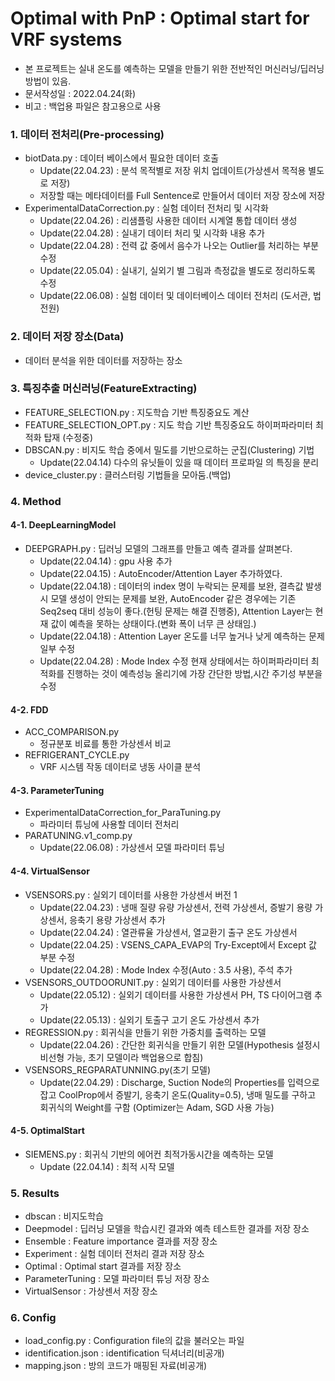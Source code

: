 # Optimal with PnP : Optimal start for VRF systems
* 본 프로젝트는 실내 온도를 예측하는 모델을 만들기 위한 전반적인 머신러닝/딥러닝 방법이 있음.
* 문서작성일 : 2022.04.24(화)
* 비고 : 백업용 파일은 참고용으로 사용

### 1. 데이터 전처리(Pre-processing)
* biotData.py : 데이터 베이스에서 필요한 데이터 호출
  * Update(22.04.23) : 분석 목적별로 저장 위치 업데이트(가상센서 목적용 별도로 저장)
  * 저장할 때는 메타데이터를 Full Sentence로 만들어서 데이터 저장 장소에 저장
* ExperimentalDataCorrection.py :  실험 데이터 전처리 및 시각화
  * Update(22.04.26) : 리샘플링 사용한 데이터 시계열 통합 데이터 생성
  * Update(22.04.28) : 실내기 데이터 처리 및 시각화 내용 추가
  * Update(22.04.28) : 전력 값 중에서 음수가 나오는 Outlier를 처리하는 부분 수정
  * Update(22.05.04) : 실내기, 실외기 별 그림과 측정값을 별도로 정리하도록 수정
  * Update(22.06.08) : 실험 데이터 및 데이터베이스 데이터 전처리 (도서관, 법전원)

### 2. 데이터 저장 장소(Data)
* 데이터 분석을 위한 데이터를 저장하는 장소

### 3. 특징추출 머신러닝(FeatureExtracting)
* FEATURE_SELECTION.py : 지도학습 기반 특징중요도 계산
* FEATURE_SELECTION_OPT.py : 지도 학습 기반 특징중요도 하이퍼파라미터 최적화 탑재 (수정중)
* DBSCAN.py : 비지도 학습 중에서 밀도를 기반으로하는 군집(Clustering) 기법 
  * Update(22.04.14) 다수의 유닛들이 있을 때 데이터 프로파일 의 특징을 분리
* device_cluster.py : 클러스터링 기법들을 모아둠.(백업)

### 4. Method
#### 4-1. DeepLearningModel
  * DEEPGRAPH.py : 딥러닝 모델의 그래프를 만들고 예측 결과를 살펴본다.
    * Update(22.04.14) : gpu 사용 추가
    * Update(22.04.15) : AutoEncoder/Attention Layer 추가하였다.
    * Update(22.04.18) : 데이터의 index 명이 누락되는 문제를 보완, 결측값 발생시 모델 생성이 안되는 문제를 보완,
    AutoEncoder 같은 경우에는 기존 Seq2seq 대비 성능이 좋다.(헌팅 문제는 해결 진행중), 
    Attention Layer는 현재 값이 예측을 못하는 상태이다.(변화 폭이 너무 큰 상태임.)
    * Update(22.04.18) : Attention Layer 온도를 너무 높거나 낮게 예측하는 문제 일부 수정
    * Update(22.04.28) : Mode Index 수정
    현재 상태에서는 하이퍼파라미터 최적화를 진행하는 것이 예측성능 올리기에 가장 간단한 방법,시간 주기성 부분을 수정
  
#### 4-2. FDD
  * ACC_COMPARISON.py
    * 정규분포 비료를 통한 가상센서 비교
  * REFRIGERANT_CYCLE.py
    * VRF 시스템 작동 데이터로 냉동 사이클 분석 

#### 4-3. ParameterTuning
  * ExperimentalDataCorrection_for_ParaTuning.py
    * 파라미터 튜닝에 사용할 데이터 전처리
  * PARATUNING.v1_comp.py
    * Update(22.06.08) : 가상센서 모델 파라미터 튜닝 
  
#### 4-4. VirtualSensor
  * VSENSORS.py : 실외기 데이터를 사용한 가상센서 버전 1
    * Update(22.04.23) : 냉매 질량 유량 가상센서, 전력 가상센서, 증발기 용량 가상센서, 응축기 용량 가상센서 추가
    * Update(22.04.24) : 열관류율 가상센서, 열교환기 출구 온도 가상센서
    * Update(22.04.25) : VSENS_CAPA_EVAP의 Try-Except에서 Except 값 부분 수정
    * Update(22.04.28) : Mode Index 수정(Auto : 3.5 사용), 주석 추가
  * VSENSORS_OUTDOORUNIT.py : 실외기 데이터를 사용한 가상센서
    * Update(22.05.12) : 실외기 데이터를 사용한 가상센서 PH, TS 다이어그램 추가
    * Update(22.05.13) : 실외기 토출구 고기 온도 가상센서 추가
  * REGRESSION.py : 회귀식을 만들기 위한 가중치를 출력하는 모델
    * Update(22.04.26) : 간단한 회귀식을 만들기 위한 모델(Hypothesis 설정시 비선형 가능, 초기 모델이라 백업용으로 합침)
  * VSENSORS_REGPARATUNNING.py(초기 모델)
    * Update(22.04.29) : Discharge, Suction Node의 Properties를 입력으로 잡고 CoolProp에서 증발기, 응축기 온도(Quality=0.5), 냉매 밀도를 구하고 회귀식의 Weight를 구함 (Optimizer는 Adam, SGD 사용 가능)
#### 4-5. OptimalStart
  * SIEMENS.py : 회귀식 기반의 에어컨 최적가동시간을 예측하는 모델
    * Update (22.04.14) : 최적 시작 모델
  
### 5. Results
  * dbscan : 비지도학습
  * Deepmodel : 딥러닝 모델을 학습시킨 결과와 예측 테스트한 결과를 저장 장소
  * Ensemble : Feature importance 결과를 저장 장소
  * Experiment : 실험 데이터 전처리 결과 저장 장소
  * Optimal : Optimal start 결과를 저장 장소
  * ParameterTuning : 모델 파라미터 튜닝 저장 장소
  * VirtualSensor : 가상센서 저장 장소

### 6. Config
  * load_config.py : Configuration file의 값을 불러오는 파일
  * identification.json : identification 딕셔너리(비공개)
  * mapping.json : 방의 코드가 매핑된 자료(비공개)